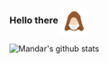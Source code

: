 ### Hello there <img width="48px" src="https://raw.githubusercontent.com/mandarw21/mandarw21/master/assets/Ben%20Kenobi.png" style="vertical-align:middle" />

<!--
**mandarw21/mandarw21** is a ✨ _special_ ✨ repository because its `README.md` (this file) appears on your GitHub profile.

Here are some ideas to get you started:

- 🔭 I’m currently working on ...
- 🌱 I’m currently learning ...
- 👯 I’m looking to collaborate on ...
- 🤔 I’m looking for help with ...
- 💬 Ask me about ...
- 📫 How to reach me: ...
- 😄 Pronouns: ...
- ⚡ Fun fact: ...
-->

![Mandar's github stats](https://github-readme-stats.vercel.app/api?username=mandarw21&show_icons=true&title_color=fff&icon_color=79ff97&text_color=9f9f9f&bg_color=151515)


